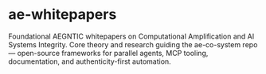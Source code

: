 # ae-whitepapers
Foundational AEGNTIC whitepapers on Computational Amplification and AI Systems Integrity. Core theory and research guiding the ae-co-system repo — open-source frameworks for parallel agents, MCP tooling, documentation, and authenticity-first automation.
